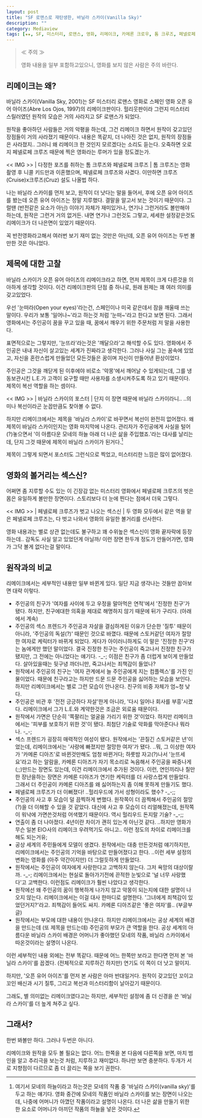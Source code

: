 ```yaml
---
layout: post
title: "SF 로맨스로 재탄생한, 바닐라 스카이(Vanilla Sky)"
description: ""
category: Mediaview
tags: [★★, SF, 미스터리, 로맨스, 영화, 리메이크, 카메론 크로우, 톰 크루즈, 페넬로페 크루즈, 카메론 디아즈]
---
```


> ≪ 주의 ≫
>
> 영화 내용을 일부 포함하고있으니, 영화를 보지 않은 사람은 주의 바란다.


## 리메이크는 왜?

바닐라 스카이(Vanilla Sky, 2001)는 SF 미스터리 로맨스 영화로
스페인 영화 오픈 유어 아이즈(Abre Los Ojos, 1997)의 리메이크판이다.
헐리웃판이라 그런지 미스터리 스릴러였던 원작의 모습은 거의 사라지고 SF 로맨스가 되었다.

원작을 좋아하던 사람들은 거의 악평을 하는데,
그건 리메이크 하면서 원작이 갖고있던 장점들이 거의 사라졌기 때문이다.
내용은 똑같지, 더 나아진 것은 없지, 원작의 장점들은 사라졌지.. 그러니 왜 리메이크 한 것인지 모르겠다는 소리도 듣는다.
오죽하면 오로지 페넬로페 크루즈 때문에 찍은 영화라는 루머가 있을 정도겠는가.

<< IMG >> | 다정한 포즈를 취하는 톰 크루즈와 페넬로페 크루즈 | 톰 크루즈는 영화 촬영 후 니콜 키드만과 이혼했으며, 페넬로페 크루즈와 사겼다. 이만하면 크루즈(Cruise)x크루즈(Cruz) 설도 나올법 하다.

나는 바닐라 스카이를 먼저 보고, 원작이 더 낫다는 말을 들어서, 후에 오픈 유어 아이즈를 봤는데 오픈 유어 아이즈는 정말 지루했다.
결말을 알고서 보는 것이기 때문이다.
그럴땐 (반전같은 요소가 아닌) 이야기 자체가 재미있거나, 연기나 그런거라도 볼만해야 하는데, 원작은 그런거 거의 없거든.
내면 연기나 그런것도 그렇고, 세세한 설정같은것도 리메이크가 더 나은면이 있었기 때문이다.

꼭 반전영화라고해서 여러번 보기 재미 없는 것만은 아닌데,
오픈 유어 아이즈는 두번 볼만한 것은 아니었다.


## 제목에 대한 고찰

바닐라 스카이가 오픈 유어 아이즈의 리메이크라고 하면,
먼저 제목이 크게 다른것을 의아하게 생각할 것이다.
이건 리메이크판의 단점 중 하나로, 원래 원제는 꽤 여러 의미를 갖고있었다.

우선 '눈떠라(Open your eyes)'라는건, 스페인이나 미국 같은데서 잠을 깨울때 쓰는 말이다.
우리가 보통 '일어나~'라고 하는것 처럼 '눈떠~'라고 한다고 보면 된다.
그래서 영화에서는 주인공이 꿈을 꾸고 있을 때,
꿈에서 깨우기 위한 주문처럼 저 말을 사용한다.

표면적으로는 그렇지만, '눈뜨라'라는것은 '깨달으라'고 해석할 수도 있다.
영화에서 주인공은 내내 자신이 살고있는 세계가 진짜라고 생각한다.
그러나 사실 그는 꿈속에 있었고,
자신을 혼란스럽게 만들었던 모든것들은 꿈이며 자신이 만들어낸 환상이었다.

주인공은 그것을 깨닫게 된 이후에야 비로소 '악몽'에서 깨어날 수 있게되는데,
그를 냉동보관시킨 L.E.가 고객이 요구할 때만 사용자를 소생시켜주도록 하고 있기 때문이다.
제목이 복선 역할을 하는 셈이다.

<< IMG >> | 바닐라 스카이의 포스터 | 단지 이 장면 때문에 바닐라 스카이라니.. ..의미나 복선이라곤 눈꼽만큼도 찾아볼 수 없다.

하지만 리메이크에서는 제목을 '바닐라 스카이'로 바꾸면서 복선이 완전히 없어졌다.
왜 제목이 바닐라 스카이인지는 영화 마지막에 나온다.
관리자가 주인공에게 사실을 털어(?)놓으면서
'이 아름다운 모네의 하늘 아래 더 나은 삶을 주입했죠.'라는 대사를 날리는데,
단지 그것 때문에 제목이 바닐라 스카이가 된거다.[^1]

[^1]: 여기서 모네의 하늘이라고 하는것은 모네의 작품 중 '바닐라 스카이(vanilla sky)'를 두고 하는 얘기다. 영화 중간에 모네의 작품인 바닐라 스카이를 보는 장면이 나오는데, 나중에 어머니가 아꼈던 작품이라고 설명이 나온다. 더 나은 삶을 만들기 위한 한 요소로 어머니가 아끼던 작품의 하늘을 넣은 것이다.

제목이 그렇게 되면서 포스터도 그런식으로 찍었고, 미스터리한 느낌은 많이 없어졌다.


## 영화의 볼거리는 섹스신?

어쩌면 좀 지루할 수도 있는 이 긴장감 없는 미스터리 영화에서
페넬로페 크루즈의 벗은 몸은 유일하게 볼만한 장면이다.
스토리보다 더 눈에 띈다는 점에서 더욱 그렇다.

<< IMG >> | 페넬로페 크루즈가 벗고 나오는 섹스신 | 두 영화 모두에서 같은 역을 맡은 페넬로페 크루즈는, 다 벗고 나와서 영화의 유일한 볼거리를 선사한다.

영화 내용과는 별로 상관 없는데도 불구하고 꽤 수위높은 섹스신이 영화 끝자락에 등장하는데..
감독도 사실 알고 있었던게 아닐까/
이런 장면 한두개 정도가 안들어가면, 영화가 그닥 볼게 없다는걸 말이다.


## 원작과의 비교

리메이크에서는 세부적인 내용만 일부 바뀐게 있다.
일단 지금 생각나는 것들만 꼽아보면 대략 이렇다.

* 주인공의 친구가 '여자를 사이에 두고 우정을 말아먹은 연적'에서 '진정한 친구'가 됐다.
  하지만, 친구에대한 의혹을 제대로 해명하지 않기 때문에 뒤가 구리다. (아래에서 계속)
* 주인공의 섹스 프렌드가 주인공과 자살을 결심하게된 이유가 단순한 '질투' 때문이 아니라,
  '주인공의 독설(?)' 때문인 것으로 바꼈다.
  때문에 스토커같던 여자가 절망한 여자로 케릭터가 바뀌게 되었다.
  게다가 아이러니하게도 이 말은 '진정한 친구'라는 놈에게만 했던 말이었다.
  결국 진정한 친구는 주인공이 죽고나서 진정한 친구가 됐지만, 그 전에는 아니었다는 얘기다. -_-;
  이점은 친구가 좀 더럽게 보이게 만들었다.
  살아있을때는 뒷구녕 까더니만, 죽고나서는 죄책감이 들었나?
* 원작에서 주인공의 친구는 '여자 관계에서 늘 주인공에게 지는 컴플렉스'를 가진 인물이었다.
  때문에 친구라고는 하지만 드문 드문 주인공을 싫어하는 모습을 보인다.
  하지만 리메이크에서는 별로 그런 모습이 안나온다.
  친구의 비중 자체가 엄~청 낮다.
* 주인공은 비관 후 '전전 긍긍하다 자살'한게 아니라, '다시 일어나 회사를 부흥'시켰다.
  리메이크에서 그가 L.E.와 계약한것은 조금은 외로움 때문이다.
* 원작에서 가면은 단순히 '쪽팔리는 얼굴을 가리기 위한 것'이었다.
  하지만 리메이크에서는 '피부를 보호하기 위한 것'이 됐다.
  최첨단 기술로 악화를 막아준다나 뭐라나. -_-;
* 섹스 프렌드가 굉장히 매력적인 여성이 됐다.
  원작에서는 '끈질긴 스토커같은 년'이었는데, 리메이크에서는 '사랑에 빠졌지만 절망한 여자'가 됐다.
  ..뭐, 그 이상한 여자가 '카메론 디아즈'로 바뀐것만해도 엄청 바뀐거다;
  하룻밤 자고(?)나서 '눈뜨세요'라고 하는 알람을,
  카메론 디아즈가 자기 목소리로 녹음해서 주인공을 짜증나게(;;)만드는 장면도 있는데,
  이건 리메이크에서 추가된 것이다.
  이런, 연인끼리나 칠만한 장난을하는 장면은 카메론 디아즈가 연기한 케릭터를 더 사랑스럽게 만들었다.
  그래서 더 주인공이 카메론 디아즈를 왜 싫어하는지 좀 이해 못하게 만들기도 했다.
* 페넬로페 크루즈가 더 이뻐졌다!
  ..헐리우드에 가서 성형이라도 했수? -_-;;
* 주인공의 사고 후 모습이 덜 끔찍하게 변했다.
  원작쪽이 더 끔찍해서 주인공의 절망(?)을 더 이해할 수 있을 것 같았다.
  대신에 사고 후 모습이 더 리얼해졌는데, 원작쪽이 워낙에 가면쓴것처럼 어색했기 때문이다.
  역시 헐리우드 돈지랄 기술? -_-;;
* 연출이 좀 더 나아졌다. 4년이란 차이가 괜히 있는게 아닌것 같다.
  ..하지만 영화가 무슨 일본 El○사의 리메이크 우려먹기도 아니고..
  이런 정도의 차이로 리메이크를 해도 되는거유;
* 공상 세계의 주민들에게 모델이 생겼다.
  원작에서는 대충 만든것처럼 얘기하지만, 리메이크에서는 주인공의 기억을 바탕으로 만들어졌다고 한다.
  ..이런 세부 설정의 변화는 영화를 (아주 약간이지만) 더 그럴듯하게 만들었다.
* 원작에서는 주인공이 여자에게 사랑한다고 고백하지 않는다. 그저 욕망의 대상이랄까. -_-;
  리메이크에서는 현실로 돌아가기전에 끈적한 눈빛으로 '널 너무 사랑했다'고 고백한다.
  이런점도 리메이크가 훨씬 나았다고 생각한다.
* 원작에선 왜 주인공의 꿈이 행복하게 나가지 않고 악몽이 되는지에 대한 설명이 나오지 않는다.
  리메이크에서는 이걸 대사 한마디로 설명한다.
  '그녀에게 죄책감이 있었던거지?'라고.
  죄책감이 들어도 싸지. 카메론 디아즈같은 '좋은 여자'를.. (부글부글)
* 원작에서는 부모에 대한 내용이 안나온다.
  하지만 리메이크에서는 공상 세계의 배경을 만드는데 (또 제목을 만드는데) 주인공의 부모가 큰 역할을 한다.
  공상 세계의 아름다운 바닐라 스카이 배경은 어머니가 좋아했던 모네의 작품, 바닐라 스카이에서 따온것이라는 설명이 나온다.

이런 세부적인 내용 외에는 전부 똑같다.
때문에 어느 한쪽만 보라고 한다면 먼저 본 '바닐라 스카이'를 꼽겠다.
(전체적으로 지루하긴 하지만) 연기도 이 쪽이 더 낫고 말이지.

하지만, '오픈 유어 아이즈'를 먼저 본 사람은 아마 반대일거다.
원작이 갖고있던 꼬이고 꼬인 배신과 시기 질투, 그리고 복선과 미스터리함이 날아갔기 때문이다.

그래도, 별 의미없는 리메이크였다고는 하지만,
세부적인 설정에 좀 더 신경을 쓴 '바닐라 스카이'를 더 높게 쳐주고 싶다.


## 그래서?

한번 봐볼만 하다.
그러나 두번은 아니다.

리메이크와 원작을 모두 볼 필요는 없다.
어느 한쪽을 본 다음에 다른쪽을 보면, 마치 범인을 알고 추리극을 보는것 처럼, 지루하고 재미없다.
하나만 보면 충분하다.
두개가 서로 지향점이 다르므로 좀 더 끌리는 쪽을 보기 권한다.

